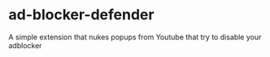 # ad-blocker-defender
A simple extension that nukes popups from Youtube that try to disable your adblocker
